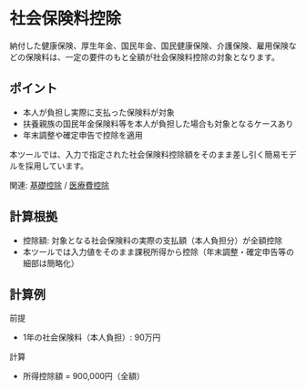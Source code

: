 # 社会保険料控除

納付した健康保険、厚生年金、国民年金、国民健康保険、介護保険、雇用保険などの保険料は、一定の要件のもと全額が社会保険料控除の対象となります。

## ポイント
- 本人が負担し実際に支払った保険料が対象
- 扶養親族の国民年金保険料等を本人が負担した場合も対象となるケースあり
- 年末調整や確定申告で控除を適用

本ツールでは、入力で指定された社会保険料控除額をそのまま差し引く簡易モデルを採用しています。

関連: [基礎控除](基礎控除.md) / [医療費控除](医療費控除.md)

## 計算根拠
- 控除額: 対象となる社会保険料の実際の支払額（本人負担分）が全額控除
- 本ツールでは入力値をそのまま課税所得から控除（年末調整・確定申告等の細部は簡略化）

## 計算例
前提
- 1年の社会保険料（本人負担）: 90万円

計算
- 所得控除額 = 900,000円（全額）
